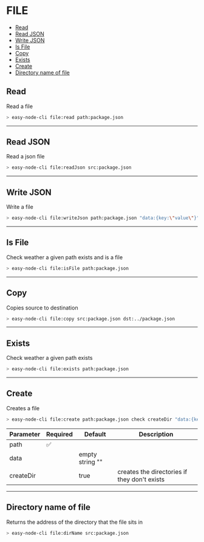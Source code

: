 # FILE

[//]: # (**Introduction**)


- [Read](#read)
- [Read JSON](#read-json)
- [Write JSON](#write-json)
- [Is File](#is-file)
- [Copy](#copy)
- [Exists](#exists)
- [Create](#create)
- [Directory name of file](#directory-name-of-file)

## Read
Read a file 
````bash
> easy-node-cli file:read path:package.json
````
----
## Read JSON
Read a json file

````bash
> easy-node-cli file:readJson src:package.json
````
----
## Write JSON
Write a file
````bash
> easy-node-cli file:writeJson path:package.json "data:{key:\"value\"}"
````
----
## Is File
Check weather a given path exists and is a file
````bash
> easy-node-cli file:isFile path:package.json
````

----
## Copy
Copies source to destination
````bash
> easy-node-cli file:copy src:package.json dst:../package.json
````
----
## Exists
Check weather a given path exists
````bash
> easy-node-cli file:exists path:package.json
````
----
## Create
Creates a file
````bash
> easy-node-cli file:create path:package.json check createDir "data:{key:\"value\"}" 
````

Parameter     | Required    | Default        | Description                                  |
--------------|-------------|----------------|----------------------------------------------| 
path          | ✅          |                |                                              |
data          |             | empty string ""|                                              |
createDir     |             | true           | creates the directories if they don't exists |

----
## Directory name of file
Returns the address of the directory that the file sits in
````bash
> easy-node-cli file:dirName src:package.json
````
